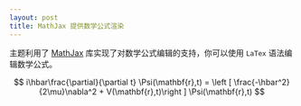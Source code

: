 ```yaml
---
layout: post
title: MathJax 提供数学公式渲染
---
```


主题利用了 [MathJax](https://www.mathjax.org/) 库实现了对数学公式编辑的支持，你可以使用 `LaTex` 语法编辑数学公式。

$$
i\hbar\frac{\partial}{\partial t} \Psi(\mathbf{r},t) = \left [ \frac{-\hbar^2}{2\mu}\nabla^2 + V(\mathbf{r},t)\right ] \Psi(\mathbf{r},t)
$$